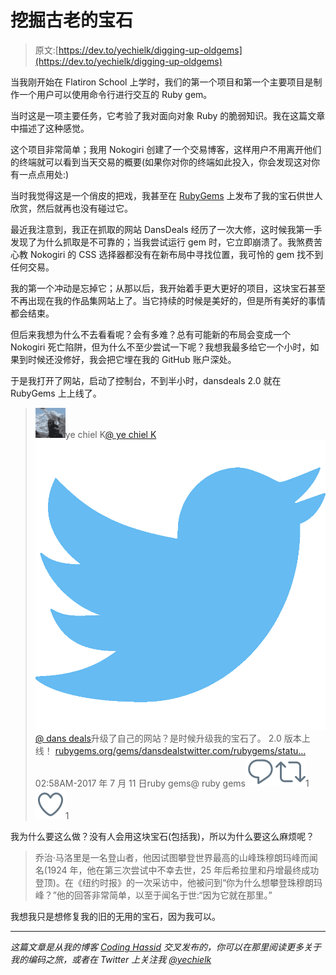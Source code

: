 # 挖掘古老的宝石

> 原文:[https://dev.to/yechielk/digging-up-oldgems](https://dev.to/yechielk/digging-up-oldgems)

当我刚开始在 Flatiron School 上学时，我们的第一个项目和第一个主要项目是制作一个用户可以使用命令行进行交互的 Ruby gem。

当时这是一项主要任务，它考验了我对面向对象 Ruby 的脆弱知识。我在这篇文章中描述了这种感觉。

这个项目非常简单；我用 Nokogiri 创建了一个交易博客，这样用户不用离开他们的终端就可以看到当天交易的概要(如果你对你的终端如此投入，你会发现这对你有一点点用处:)

当时我觉得这是一个俏皮的把戏，我甚至在 [RubyGems](https://rubygems.org/gems/dansdeals) 上发布了我的宝石供世人欣赏，然后就再也没有碰过它。

最近我注意到，我正在抓取的网站 DansDeals 经历了一次大修，这时候我第一手发现了为什么抓取是不可靠的；当我尝试运行 gem 时，它立即崩溃了。我煞费苦心教 Nokogiri 的 CSS 选择器都没有在新布局中寻找位置，我可怜的 gem 找不到任何交易。

我的第一个冲动是忘掉它；从那以后，我开始着手更大更好的项目，这块宝石甚至不再出现在我的作品集网站上了。当它持续的时候是美好的，但是所有美好的事情都会结束。

但后来我想为什么不去看看呢？会有多难？总有可能新的布局会变成一个 Nokogiri 死亡陷阱，但为什么不至少尝试一下呢？我想我最多给它一个小时，如果到时候还没修好，我会把它埋在我的 GitHub 账户深处。

于是我打开了网站，启动了控制台，不到半小时，dansdeals 2.0 就在 RubyGems 上上线了。

> ![Yechiel K profile image](img/5ecfa2cee1217327ef0ec56f37c09d6a.png)ye chiel K[@ ye chiel K](https://dev.to/yechielk)![twitter logo](img/ad0c7b03deabfe1a161345efb2d537eb.png)[@ dans deals](https://twitter.com/DansDeals)升级了自己的网站？是时候升级我的宝石了。
> 2.0 版本上线！
> [rubygems.org/gems/dansdeals](https://t.co/5wAaQ6rGw6)[twitter.com/rubygems/statu…](https://t.co/UkHcbe5Vfe)02:58AM-2017 年 7 月 11 日ruby gems@ ruby gems[![Twitter reply action](img/269095962147c28351274afdd5486a48.png)](https://twitter.com/intent/tweet?in_reply_to=884607847883051009)[![Twitter retweet action](img/771160ecf06ae3d4d7a7815c29c819c2.png)](https://twitter.com/intent/retweet?tweet_id=884607847883051009)1[![Twitter like action](img/c077611ab2a5e0b4cd0c826ee7ae1e48.png)](https://twitter.com/intent/like?tweet_id=884607847883051009)1

我为什么要这么做？没有人会用这块宝石(包括我)，所以为什么要这么麻烦呢？

> 乔治·马洛里是一名登山者，他因试图攀登世界最高的山峰珠穆朗玛峰而闻名(1924 年，他在第三次尝试中不幸去世，25 年后希拉里和丹增最终成功登顶)。在《纽约时报》的一次采访中，他被问到“你为什么想攀登珠穆朗玛峰？”他的回答非常简单，以至于闻名于世:“因为它就在那里。”

我想我只是想修复我的旧的无用的宝石，因为我可以。

* * *

*这篇文章是从我的博客 [Coding Hassid](https://blog.yechiel.me/finding-old-gems-c937946ae52c)
交叉发布的，你可以在那里阅读更多关于我的编码之旅，或者在 Twitter 上关注我 [@yechielk](https://twitter.com/yechielk)*